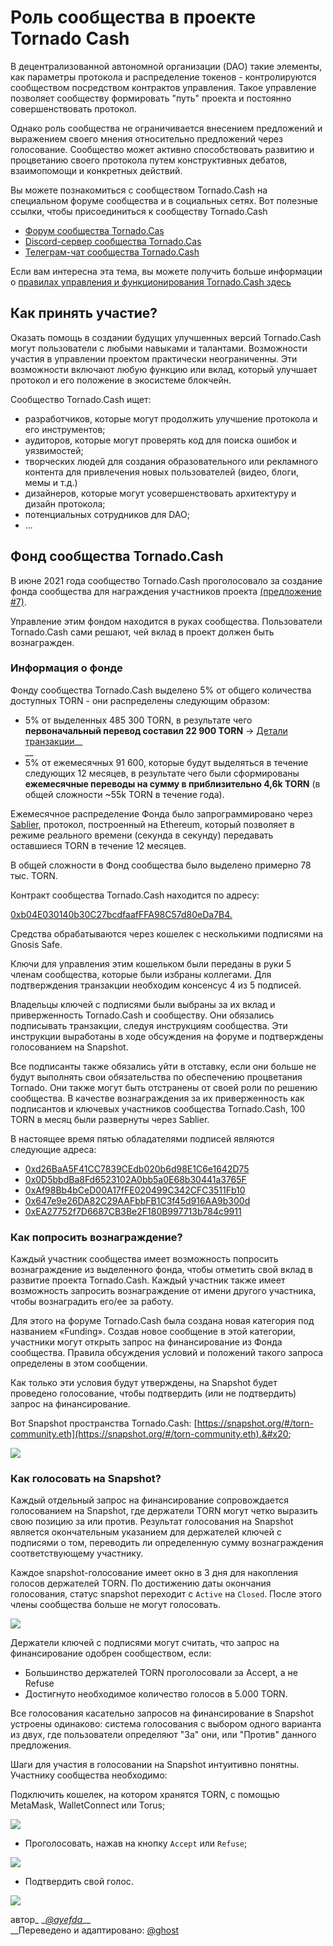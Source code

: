 # Роль сообщества в проекте Tornado Cash

В децентрализованной автономной организации (DAO) такие элементы, как параметры протокола и распределение токенов - контролируются сообществом посредством контрактов управления. Такое управление позволяет сообществу формировать "путь" проекта и постоянно совершенствовать протокол.

Однако роль сообщества не ограничивается внесением предложений и выражением своего мнения относительно предложений через голосование. Сообщество может активно способствовать развитию и процветанию своего протокола путем конструктивных дебатов, взаимопомощи и конкретных действий.

Вы можете познакомиться с сообществом Tornado.Cash на специальном форуме сообщества и в социальных сетях. Вот полезные ссылки, чтобы присоединиться к сообществу Tornado.Cash

* [Форум сообщества Tornado.Cas](https://torn.community)
* [Discord-сервер сообщества Tornado.Cas](https://discord.com/invite/TFDrM8K42j)
* [Телеграм-чат сообщества Tornado.Cash](https://t.me/TornadoCashOfficial)

Если вам интересна эта тема, вы можете получить больше информации о [правилах управления и функционирования Tornado.Cash здесь](https://docs.tornado.cash/governance)

## Как принять участие?

Оказать помощь в создании будущих улучшенных версий Tornado.Cash могут пользователи с любыми навыками и талантами. Возможности участия в управлении проектом практически неограниченны. Эти возможности включают любую функцию или вклад, который улучшает протокол и его положение в экосистеме блокчейн.

Сообщество Tornado.Cash ищет:

* разработчиков, которые могут продолжить улучшение протокола и его инструментов;
* аудиторов, которые могут проверять код для поиска ошибок и уязвимостей;
* творческих людей для создания образовательного или рекламного контента для привлечения новых пользователей  (видео, блоги, мемы и т.д.)
* дизайнеров, которые могут усовершенствовать архитектуру и дизайн протокола;
* потенциальных сотрудников для DAO;
* ...

## Фонд сообщества Tornado.Cash

В июне 2021 года сообщество Tornado.Cash проголосовало за создание фонда сообщества для награждения участников проекта [(предложение #7)](https://app.tornado.cash/governance/7).

Управление этим фондом находится в руках сообщества. Пользователи Tornado.Cash сами решают, чей вклад в проект должен быть вознагражден.

### Информация о фонде

Фонду сообщества Tornado.Cash выделено 5% от общего количества доступных TORN - они распределены следующим образом:

* 5% от выделенных 485 300 TORN, в результате чего **первоначальный перевод составил 22 900 TORN** -> [Детали транзакции](https://etherscan.io/tx/0xbe95f4268df2023d9ef234c1eedbb597b99e4c6e7d396d8f521ee482a1d93d47)__\
  __
* 5% от ежемесячных 91 600, которые будут выделяться в течение следующих 12 месяцев, в результате чего были сформированы **ежемесячные переводы на сумму в приблизительно 4,6k TORN** (в общей сложности \~55k TORN в течение года).

Ежемесячное распределение Фонда было запрограммировано через [Sablier](https://sablier.finance), протокол, построенный на Ethereum, который позволяет в режиме реального времени (секунда в секунду) передавать оставшиеся TORN в течение 12 месяцев.

В общей сложности в Фонд сообщества было выделено примерно 78 тыс. TORN.

Контракт сообщества Tornado.Cash находится по адресу:

[0xb04E030140b30C27bcdfaafFFA98C57d80eDa7B4. ](https://gnosis-safe.io/app/#/safes/0xb04E030140b30C27bcdfaafFFA98C57d80eDa7B4/balances)

Средства обрабатываются через кошелек с несколькими подписями на Gnosis Safe.

Ключи для управления этим кошельком были переданы в руки 5 членам сообщества, которые были избраны коллегами. Для подтверждения транзакции необходим консенсус 4 из 5 подписей.

Владельцы ключей с подписями были выбраны за их вклад и приверженность Tornado.Cash и сообществу. Они обязались подписывать транзакции, следуя инструкциям сообщества. Эти инструкции выработаны в ходе обсуждения на форуме и подтверждены голосованием на Snapshot.&#x20;

Все подписанты также обязались уйти в отставку, если они больше не будут выполнять свои обязательства по обеспечению процветания Tornado. Они также могут быть отстранены от своей роли по решению сообщества. В качестве вознаграждения за их приверженность как подписантов и ключевых участников сообщества Tornado.Cash, 100 TORN в месяц были развернуты через Sablier.

В настоящее время пятью обладателями подписей являются следующие адреса:&#x20;

* [0xd26BaA5F41CC7839CEdb020b6d98E1C6e1642D75](https://etherscan.io/address/0xd26BaA5F41CC7839CEdb020b6d98E1C6e1642D75)
* [0x0D5bbdBa8Fd6523102A0bb5a0E68b30441a3765F](https://etherscan.io/address/0x0D5bbdBa8Fd6523102A0bb5a0E68b30441a3765F)
* [0xAf98Bb4bCeD00A17fFE020499C342CFC3511Fb10](https://etherscan.io/address/0xAf98Bb4bCeD00A17fFE020499C342CFC3511Fb10)
* [0x647e9e26DA82C29AAFbbFB1C3f45d916AA9b300d](https://etherscan.io/address/0x647e9e26DA82C29AAFbbFB1C3f45d916AA9b300d)
* [0xEA27752f7D6687CB3Be2F180B997713b784c9911](https://etherscan.io/address/0xEA27752f7D6687CB3Be2F180B997713b784c9911)

### Как попросить вознаграждение?

Каждый участник сообщества имеет возможность попросить вознаграждение из выделенного фонда, чтобы отметить свой вклад в развитие проекта Tornado.Cash. Каждый участник также имеет возможность запросить вознаграждение от имени другого участника, чтобы вознаградить его/ее за работу.

Для этого на форуме Tornado.Cash была создана новая категория под названием «Funding». Создав новое сообщение в этой категории, участники могут открыть запрос на финансирование из Фонда сообщества. Правила обсуждения условий и положений такого запроса определены в этом сообщении.&#x20;

Как только эти условия будут утверждены, на Snapshot будет проведено голосование, чтобы подтвердить (или не подтвердить) запрос на финансирование.

Вот Snapshot пространства Tornado.Cash: [https://snapshot.org/#/torn-community.eth](https://snapshot.org/#/torn-community.eth).&#x20;

![](.gitbook/assets/page-daccueil.png)



### Как голосовать на Snapshot?

Каждый отдельный запрос на финансирование сопровождается голосованием на Snapshot, где держатели TORN могут четко выразить свою позицию за или против. Результат голосования на Snapshot является окончательным указанием для держателей ключей с подписями о том, переводить ли определенную сумму вознаграждения соответствующему участнику.

Каждое snapshot-голосование имеет окно в 3 дня для накопления голосов держателей TORN. По достижению даты окончания голосования,  статус snapshot переходит с `Active` на `Closed`. После этого члены сообщества больше не могут голосовать.&#x20;

![](.gitbook/assets/time-window.png)

Держатели ключей с подписями могут считать, что запрос на финансирование одобрен сообществом, если:

* Большинство держателей TORN проголосовали за Accept, а не Refuse
* Достигнуто необходимое количество голосов в 5.000 TORN.

Все голосования касательно запросов на финансирование в Snapshot устроены одинаково: система голосования с выбором одного варианта из двух, где пользователи определяют "За" они, или "Против" данного предложения.

Шаги для участия в голосовании на Snapshot интуитивно понятны. Участнику сообщества необходимо:

Подключить кошелек, на котором хранятся TORN, с помощью MetaMask, WalletConnect или Torus;

![](.gitbook/assets/connect-wallet.png)

* Проголосовать, нажав на кнопку `Accept` или `Refuse`;

![](.gitbook/assets/cast-the-vote.png)

* Подтвердить свой голос.

![](.gitbook/assets/confirm-the-vote.png)

автор_ _[_@ayefda_](https://torn.community/u/ayefda)__\
__Переведено и адаптировано: [@ghost](https://torn.community/u/ghost/summary)
